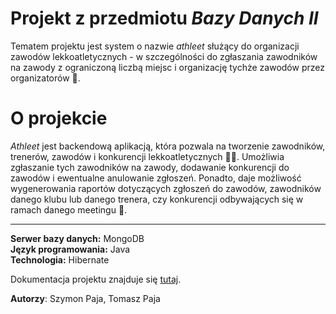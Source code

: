 #  Projekt z przedmiotu _Bazy Danych II_
Tematem projektu jest system o nazwie *athleet* służący do organizacji zawodów lekkoatletycznych - w szczególności do zgłaszania zawodników na zawody z ograniczoną liczbą miejsc i organizację tychże zawodów przez organizatorów 🎽.

# O projekcie
_Athleet_ jest backendową aplikacją, która pozwala na tworzenie zawodników, trenerów, zawodów i konkurencji lekkoatletycznych 🏃‍♂️. Umożliwia zgłaszanie tych zawodników na zawody, dodawanie konkurencji do zawodów i ewentualne anulowanie zgłoszeń. Ponadto, daje możliwość wygenerowania raportów dotyczących zgłoszeń do zawodów, zawodników danego klubu lub danego trenera, czy konkurencji odbywających się w ramach danego meetingu 📝.  

---
**Serwer bazy danych:** MongoDB  
**Język programowania:** Java  
**Technologia:** Hibernate  

Dokumentacja projektu znajduje się [tutaj](Documentation.md).

**Autorzy**: Szymon Paja, Tomasz Paja

